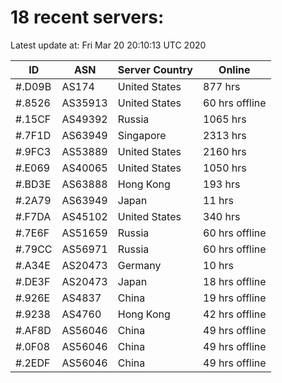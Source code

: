 # 18 recent servers:

Latest update at: Fri Mar 20 20:10:13 UTC 2020

| ID | ASN | Server Country | Online |
| -- | --- | -------------- | ------ |
| #.D09B | AS174 | United States | 877 hrs |
| #.8526 | AS35913 | United States | 60 hrs offline |
| #.15CF | AS49392 | Russia | 1065 hrs |
| #.7F1D | AS63949 | Singapore | 2313 hrs |
| #.9FC3 | AS53889 | United States | 2160 hrs |
| #.E069 | AS40065 | United States | 1050 hrs |
| #.BD3E | AS63888 | Hong Kong | 193 hrs |
| #.2A79 | AS63949 | Japan | 11 hrs |
| #.F7DA | AS45102 | United States | 340 hrs |
| #.7E6F | AS51659 | Russia | 60 hrs offline |
| #.79CC | AS56971 | Russia | 60 hrs offline |
| #.A34E | AS20473 | Germany | 10 hrs |
| #.DE3F | AS20473 | Japan | 18 hrs offline |
| #.926E | AS4837 | China | 19 hrs offline |
| #.9238 | AS4760 | Hong Kong | 42 hrs offline |
| #.AF8D | AS56046 | China | 49 hrs offline |
| #.0F08 | AS56046 | China | 49 hrs offline |
| #.2EDF | AS56046 | China | 49 hrs offline |


